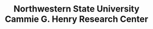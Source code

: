 ---
layout: repo
title: "Northwestern State University Cammie G. Henry Research Center"
id: 25465
permalink: repos/25465/
---